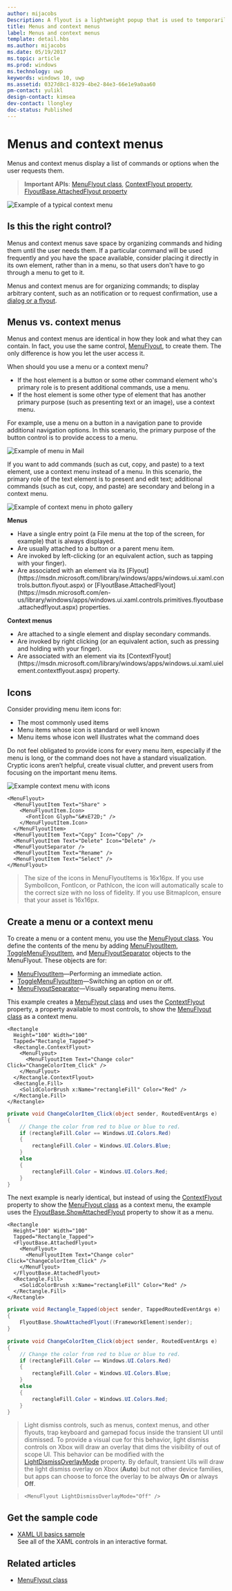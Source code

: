 ```yaml
---
author: mijacobs
Description: A flyout is a lightweight popup that is used to temporarily show UI that is related to what the user is currently doing.
title: Menus and context menus
label: Menus and context menus
template: detail.hbs
ms.author: mijacobs
ms.date: 05/19/2017
ms.topic: article
ms.prod: windows
ms.technology: uwp
keywords: windows 10, uwp
ms.assetid: 0327d8c1-8329-4be2-84e3-66e1e9a0aa60
pm-contact: yulikl
design-contact: kimsea
dev-contact: llongley
doc-status: Published
---
```

# Menus and context menus

<link rel="stylesheet" href="https://az835927.vo.msecnd.net/sites/uwp/Resources/css/custom.css">

Menus and context menus display a list of commands or options when the user requests them.

> **Important APIs**: [MenuFlyout class](https://docs.microsoft.com/en-us/uwp/api/Windows.UI.Xaml.Controls.MenuFlyout), [ContextFlyout property](https://msdn.microsoft.com/library/windows/apps/windows.ui.xaml.uielement.contextflyout.aspx), [FlyoutBase.AttachedFlyout property](https://msdn.microsoft.com/en-us/library/windows/apps/windows.ui.xaml.controls.primitives.flyoutbase.attachedflyout.aspx)

![Example of a typical context menu](images/contextmenu_rs2_icons.png)


## Is this the right control?
Menus and context menus save space by organizing commands and hiding them until the user needs them. If a particular command will be used frequently and you have the space available, consider placing it directly in its own element, rather than in a menu, so that users don't have to go through a menu to get to it.

Menus and context menus are for organizing commands; to display arbitrary content, such as an notification or to request confirmation, use a [dialog or a flyout](dialogs.md).  


## Menus vs. context menus

Menus and context menus are identical in how they look and what they can contain. In fact, you use the same control, [MenuFlyout](https://msdn.microsoft.com/library/windows/apps/dn299030), to create them. The only difference is how you let the user access it.

When should you use a menu or a context menu?
* If the host element is a button or some other command element who's primary role is to present additional commands, use a menu.
* If the host element is some other type of element that has another primary purpose (such as presenting text or an image), use a context menu.

For example, use a menu on a button in a navigation pane to provide additional navigation options. In this scenario, the primary purpose of the button control is to provide access to a menu.

![Example of menu in Mail](images/Mail_Menu.png)

If you want to add commands (such as cut, copy, and paste) to a text element, use a context menu instead of a menu. In this scenario, the primary role of the text element is to present and edit text; additional commands (such as cut, copy, and paste) are secondary and belong in a context menu.

![Example of context menu in photo gallery](images/ContextMenu_example.png) 

<div class="side-by-side">
<div class="side-by-side-content">
  <div class="side-by-side-content-left">
   <p><b>Menus</b></p>
<ul>
<li>Have a single entry point (a File menu at the top of the screen, for example) that is always displayed.</li>
<li>Are usually attached to a button or a parent menu item.</li>
<li>Are invoked by left-clicking (or an equivalent action, such as tapping with your finger).</li><li>Are associated with an element via its [Flyout](https://msdn.microsoft.com/library/windows/apps/windows.ui.xaml.controls.button.flyout.aspx) or [FlyoutBase.AttachedFlyout](https://msdn.microsoft.com/en-us/library/windows/apps/windows.ui.xaml.controls.primitives.flyoutbase.attachedflyout.aspx) properties.</li>
</ul>
</div>
  <div class="side-by-side-content-right">
   <p><b>Context menus</b></p>

<ul>
<li>Are attached to a single element and display secondary commands.</li>
<li>Are invoked by right clicking (or an equivalent action, such as pressing and holding with your finger).</li><li>Are associated with an element via its [ContextFlyout](https://msdn.microsoft.com/library/windows/apps/windows.ui.xaml.uielement.contextflyout.aspx) property.</li>
</ul>
  </div>
</div>
</div>

## Icons

Consider providing menu item icons for:

<ul>
<li> The most commonly used items </li>
<li> Menu items whose icon is standard or well known </li>
<li> Menu items whose icon well illustrates what the command does </li>
</ul>

Do not feel obligated to provide icons for every menu item, especially if the menu is long, or the command does not have a standard visualization. Cryptic icons aren’t helpful, create visual clutter, and prevent users from focusing on the important menu items.

![Example context menu with icons](images/contextmenu_rs2_icons.png)

````xaml
<MenuFlyout>
  <MenuFlyoutItem Text="Share" >
    <MenuFlyoutItem.Icon>
      <FontIcon Glyph="&#xE72D;" />
    </MenuFlyoutItem.Icon>
  </MenuFlyoutItem>
  <MenuFlyoutItem Text="Copy" Icon="Copy" />
  <MenuFlyoutItem Text="Delete" Icon="Delete" />
  <MenuFlyoutSeparator />
  <MenuFlyoutItem Text="Rename" />
  <MenuFlyoutItem Text="Select" />
</MenuFlyout>
````
> The size of the icons in MenuFlyoutItems is 16x16px. If you use SymbolIcon, FontIcon, or PathIcon, the icon will automatically scale to the correct size with no loss of fidelity. If you use BitmapIcon, ensure that your asset is 16x16px.  

## Create a menu or a context menu

To create a menu or a content menu, you use the [MenuFlyout class](https://msdn.microsoft.com/library/windows/apps/dn299030). You define the contents of the menu by adding [MenuFlyoutItem](https://msdn.microsoft.com/en-us/library/windows/apps/xaml/windows.ui.xaml.controls.menuflyoutitem.aspx), [ToggleMenuFlyoutItem](https://msdn.microsoft.com/en-us/library/windows/apps/xaml/windows.ui.xaml.controls.togglemenuflyoutitem.aspx), and [MenuFlyoutSeparator](https://msdn.microsoft.com/en-us/library/windows/apps/xaml/windows.ui.xaml.controls.menuflyoutseparator.aspx) objects to the MenuFlyout. These objects are for:
* [MenuFlyoutItem](https://msdn.microsoft.com/en-us/library/windows/apps/xaml/windows.ui.xaml.controls.menuflyoutitem.aspx)—Performing an immediate action.
* [ToggleMenuFlyoutItem](https://msdn.microsoft.com/en-us/library/windows/apps/xaml/windows.ui.xaml.controls.togglemenuflyoutitem.aspx)—Switching an option on or off.
* [MenuFlyoutSeparator](https://msdn.microsoft.com/en-us/library/windows/apps/xaml/windows.ui.xaml.controls.menuflyoutseparator.aspx)—Visually separating menu items.


This example creates a [MenuFlyout class](https://msdn.microsoft.com/library/windows/apps/dn299030) and uses the [ContextFlyout](https://msdn.microsoft.com/library/windows/apps/windows.ui.xaml.uielement.contextflyout.aspx) property, a property available to most controls, to show the [MenuFlyout class](https://msdn.microsoft.com/library/windows/apps/dn299030) as a context menu.

````xaml
<Rectangle
  Height="100" Width="100"
  Tapped="Rectangle_Tapped">
  <Rectangle.ContextFlyout>
    <MenuFlyout>
      <MenuFlyoutItem Text="Change color" Click="ChangeColorItem_Click" />
    </MenuFlyout>
  </Rectangle.ContextFlyout>
  <Rectangle.Fill>
    <SolidColorBrush x:Name="rectangleFill" Color="Red" />
  </Rectangle.Fill>
</Rectangle>
````

````csharp
private void ChangeColorItem_Click(object sender, RoutedEventArgs e)
{
    // Change the color from red to blue or blue to red.
    if (rectangleFill.Color == Windows.UI.Colors.Red)
    {
        rectangleFill.Color = Windows.UI.Colors.Blue;
    }
    else
    {
        rectangleFill.Color = Windows.UI.Colors.Red;
    }
}
````

The next example is nearly identical, but instead of using the [ContextFlyout](https://msdn.microsoft.com/en-us/library/windows/apps/windows.ui.xaml.uielement.contextflyout.aspx) property to show the [MenuFlyout class](https://msdn.microsoft.com/library/windows/apps/dn299030) as a context menu, the example uses the [FlyoutBase.ShowAttachedFlyout](https://msdn.microsoft.com/en-us/library/windows/apps/windows.ui.xaml.controls.primitives.flyoutbase.showattachedflyout) property to show it as a menu.

````xaml
<Rectangle
  Height="100" Width="100"
  Tapped="Rectangle_Tapped">
  <FlyoutBase.AttachedFlyout>
    <MenuFlyout>
      <MenuFlyoutItem Text="Change color" Click="ChangeColorItem_Click" />
    </MenuFlyout>
  </FlyoutBase.AttachedFlyout>
  <Rectangle.Fill>
    <SolidColorBrush x:Name="rectangleFill" Color="Red" />
  </Rectangle.Fill>
</Rectangle>
````

````csharp
private void Rectangle_Tapped(object sender, TappedRoutedEventArgs e)
{
    FlyoutBase.ShowAttachedFlyout((FrameworkElement)sender);
}

private void ChangeColorItem_Click(object sender, RoutedEventArgs e)
{
    // Change the color from red to blue or blue to red.
    if (rectangleFill.Color == Windows.UI.Colors.Red)
    {
        rectangleFill.Color = Windows.UI.Colors.Blue;
    }
    else
    {
        rectangleFill.Color = Windows.UI.Colors.Red;
    }
}
````


> Light dismiss controls, such as menus, context menus, and other flyouts, trap keyboard and gamepad focus inside the transient UI until dismissed. To provide a visual cue for this behavior, light dismiss controls on Xbox will draw an overlay that dims the visibility of out of scope UI. This behavior can be modified with the  [LightDismissOverlayMode](https://msdn.microsoft.com/en-us/library/windows/apps/windows.ui.xaml.controls.primitives.flyoutbase.lightdismissoverlaymode.aspx) property. By default, transient UIs will draw the light dismiss overlay on Xbox (**Auto**) but not other device families, but apps can choose to force the overlay to be always **On** or always **Off**.

> ```xaml
> <MenuFlyout LightDismissOverlayMode="Off" />
> ```

## Get the sample code
*   [XAML UI basics sample](https://github.com/Microsoft/Windows-universal-samples/blob/master/Samples/XamlUIBasics)<br/>
    See all of the XAML controls in an interactive format.

## Related articles

- [MenuFlyout class](https://msdn.microsoft.com/library/windows/apps/dn299030)
